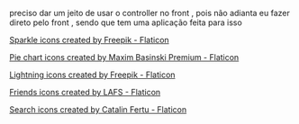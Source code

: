 preciso dar um jeito de usar o controller no front , pois não adianta eu fazer direto pelo front , sendo que tem uma aplicação feita para isso


<a href="https://www.flaticon.com/free-icons/sparkle" title="sparkle icons">Sparkle icons created by Freepik - Flaticon</a>

<a href="https://www.flaticon.com/free-icons/pie-chart" title="pie chart icons">Pie chart icons created by Maxim Basinski Premium - Flaticon</a>

<a href="https://www.flaticon.com/free-icons/lightning" title="lightning icons">Lightning icons created by Freepik - Flaticon</a>

<a href="https://www.flaticon.com/free-icons/friends" title="friends icons">Friends icons created by LAFS - Flaticon</a>

<a href="https://www.flaticon.com/free-icons/search" title="search icons">Search icons created by Catalin Fertu - Flaticon</a>
